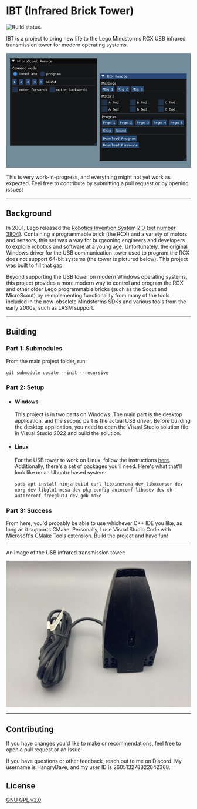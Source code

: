 # IBT (Infrared Brick Tower)
![Build status.](https://github.com/hangrydave/InfraredBrickTower/actions/workflows/cmake-multi-platform.yml/badge.svg)

IBT is a project to bring new life to the Lego Mindstorms RCX USB infrared transmission tower for modern operating systems.

![A screenshot of the main application.](images/screenshot.png)

This is very work-in-progress, and everything might not yet work as expected. Feel free to contribute by submitting a pull request or by opening issues!

---

## Background
In 2001, Lego released the [Robotics Invention System 2.0 (set number 3804)](https://brickset.com/sets/3804-1/Robotics-Invention-System-V2-0). Containing a programmable brick (the RCX) and a variety of motors and sensors, this set was a way for burgeoning engineers and developers to explore robotics and software at a young age. Unfortunately, the original Windows driver for the USB communication tower used to program the RCX does not support 64-bit systems (the tower is pictured below). This project was built to fill that gap.

Beyond supporting the USB tower on modern Windows operating systems, this project provides a more modern way to control and program the RCX and other older Lego programmable bricks (such as the Scout and MicroScout) by reimplementing functionality from many of the tools included in the now-obselete Mindstorms SDKs and various tools from the early 2000s, such as LASM support. 

---

## Building

### Part 1: Submodules

From the main project folder, run:
```
git submodule update --init --recursive
```

### Part 2: Setup
- #### Windows
    This project is in two parts on Windows. The main part is the desktop application, and the second part is the actual USB driver. Before building the desktop application, you need to open the Visual Studio solution file in Visual Studio 2022 and build the solution.

- #### Linux
    For the USB tower to work on Linux, follow the instructions [here](https://pbrick.info/index.html-p=178.html).
    Additionally, there's a set of packages you'll need. Here's what that'll look like on an Ubuntu-based system:
    ```
    sudo apt install ninja-build curl libxinerama-dev libxcursor-dev xorg-dev libglu1-mesa-dev pkg-config autoconf libudev-dev dh-autoreconf freeglut3-dev gdb make
    ```

### Part 3: Success

From here, you'd probably be able to use whichever C++ IDE you like, as long as it supports CMake. Personally, I use Visual Studio Code with Microsoft's CMake Tools extension. Build the project and have fun!

---

An image of the USB infrared transmission tower:

![An image of the Lego USB infrared transmission tower](images/tower.jpg)

---

## Contributing
If you have changes you'd like to make or recommendations, feel free to open a pull request or an issue!

If you have questions or other feedback, reach out to me on Discord. My username is HangryDave, and my user ID is 260513278822842368.

## License
[GNU GPL v3.0](https://choosealicense.com/licenses/gpl-3.0/)

